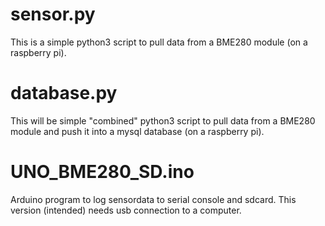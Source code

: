 # sensor.py
This is a simple python3 script to pull data from a BME280 module (on a raspberry pi).

# database.py
This will be simple "combined" python3 script to pull data from a BME280 module and push it into a mysql database (on a raspberry pi).

# UNO_BME280_SD.ino
Arduino program to log sensordata to serial console and sdcard. This version (intended) needs usb connection to a computer.
